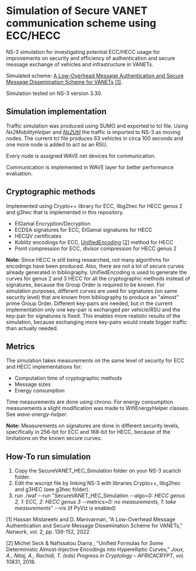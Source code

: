 # Simulation of Secure VANET communication scheme using ECC/HECC

NS-3 simulation for investigating potential ECC/HECC usage for improvements on security and efficiency of authentication and secure message exchange of vehicles and infrastructure in VANETs.

Simulated scheme: [A Low-Overhead Message Authentication and Secure Message Dissemination Scheme for VANETs](https://www.mdpi.com/2673-8732/2/1/10) [[1]](#1).

Simulation tested on NS-3 version 3.30.

## Simulation implementation

Traffic simulation was produced using SUMO and exported to tcl file. Using *Ns2MobilityHelper* and [*Ns2Util*](https://github.com/addola/NS3-HelperScripts/tree/master) the traffic is imported to NS-3 as moving nodes. The current tcl file produces 63 vehicles in circa 100 seconds and one more node is added to act as an RSU.

Every node is assigned WAVE net devices for communication.

Communication is implemented in WAVE layer for better performance evaluation.

## Cryptographic methods

Implemented using Crypto++ library for ECC, libg2hec for HECC genus 2 and g3hec that is implemented in this repository.

* ElGamal Encryption/Decryption
* ECDSA signatures for ECC, ElGamal signatures for HECC
* HECQV certificates
* Koblitz encodings for ECC, [UnifiedEncoding](https://link.springer.com/chapter/10.1007/978-3-319-89339-6_11#citeas) [[2]](#2) method for HECC
* Point compression for ECC, divisor compression for HECC genus 2

**Note:** Since HECC is still being researched, not many algorithms for encodings have been produced. Also, there are not a lot of secure curves already generated in bibliography. UnifiedEncoding is used to generate the curves for genus 2 and 3 HECC for all the cryptographic methods instead of signatures, because the Group Order is required to be known. For simulation purposes, different curves are used for signatures (on same security level) that are known from bibliography to produce an "almost" prime Group Order. Different key-pairs are needed, but in the current implementation only one key-pair is exchanged per vehicle/RSU and the key-pair for signatures is fixed. This enables more realistic results of the simulation, because exchanging more key-pairs would create bigger traffic than actually needed.

## Metrics

The simulation takes measurements on the same level of security for ECC and HECC implementations for:

* Computation time of cryptographic methods
* Message sizes
* Energy consumption

Time measurements are done using chrono.
For energy consumption measurements a slight modification was made to WifiEnergyHelper classes. See *wave-energy-helper*.

**Note:** Measurements on signatures are done in different security levels, specifically in 256-bit for ECC and 168-bit for HECC, because of the limitations on the known secure curves.

## How-To run simulation

1. Copy the SecureVANET_HEC_Simulation folder on your NS-3 scartch folder.
2. Edit the wscript file by linking NS-3 with libraries Crypto++, libg2hec and g3HEC (see g3hec folder).
3. run ./waf --run "SecureVANET_HEC_Simulation --algo=*0: HECC genus 2, 1: ECC, 2: HECC genus 3* --metrics=*0: no measurements, 1: take measurements*" --vis (if PyViz is enabled)

<a id="1">[1]</a>
Hassan Mistareehi and D. Manivannan, "A Low-Overhead Message
Authentication and Secure Message Dissemination Scheme for VANETs,"
*Network*, vol. 2, pp. 139-152, 2022

<a id="2">[2]</a>
Michel Seck & Nafissatou Diarra , "Unified Formulas for Some Deterministic
Almost-Injective Encodings into Hyperelliptic Curves," *Joux, A., Nitaj, A., Rachidi,
T. (eds) Progress in Cryptology – AFRICACRYPT*, vol. 10831, 2018.
